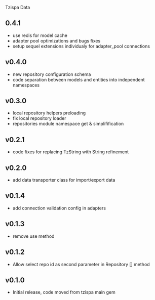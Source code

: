 Tzispa Data

## 0.4.1
- use redis for model cache
- adapter pool optimizations and bugs fixes
- setup sequel extensions individualy for adapter_pool connections

## v0.4.0
- new repository configuration schema
- code separation between models and entities into independent namespaces

## v0.3.0
- local repository helpers preloading
- fix local repository loader
- repositories module namespace get & simplifification

## v0.2.1
- code fixes for replacing TzString with String refinement

## v0.2.0
- add data transporter class for import/export data

## v0.1.4
- add connection validation config in adapters

## v0.1.3
- remove use method

## v0.1.2
- Allow select repo id as second parameter in Repository [] method

## v0.1.0
- Initial release, code moved from tzispa main gem
